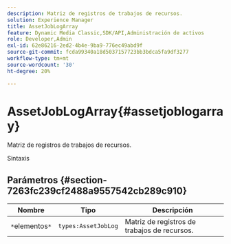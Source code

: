 ```yaml
---
description: Matriz de registros de trabajos de recursos.
solution: Experience Manager
title: AssetJobLogArray
feature: Dynamic Media Classic,SDK/API,Administración de activos
role: Developer,Admin
exl-id: 62e86216-2ed2-4b4e-9ba9-776ec49abd9f
source-git-commit: fcda99340a18d5037157723bb3bdca5fa9df3277
workflow-type: tm+mt
source-wordcount: '30'
ht-degree: 20%

---
```


# AssetJobLogArray{#assetjoblogarray}

Matriz de registros de trabajos de recursos.

Sintaxis

## Parámetros {#section-7263fc239cf2488a9557542cb289c910}

| Nombre | Tipo | Descripción |
|---|---|---|
| `*`elementos`*` | `types:AssetJobLog` | Matriz de registros de trabajos de recursos. |
